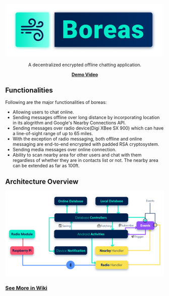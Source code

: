 
<p align="center"><img src="https://github.com/akshat46/boreas/blob/master/assets/logo.png" width="500"></p>

<p align="center">A decentralized encrypted offline chatting application.</p>
<p align="center"><a href="https://drive.google.com/file/d/1aw7bde9RUFunkEi6PhOpkJVmyOFW7VZ9/view?usp=sharing"><strong>Demo Video</strong></a></p>

## Functionalities

Following are the major functionalities of boreas: 

- Allowing users to chat online. 
- Sending messages offline over long distance by incorporating location in its alogrithm and Google's Nearby Connections API. 
- Sending messages over radio device(Digi XBee SX 900) which can have a line-of-sight range of up to 65 miles.
- With the exception of radio messaging, both offline and online messaging are end-to-end encrypted with padded RSA cryptosystem.
- Sending media messages over online connection.
- Ability to scan nearby area for other users and chat with them regardless of whether they are in contacts list or not. The nearby area can be extended as far as 100ft.

## Architecture Overview

<p align="center"><img src="https://github.com/akshat46/boreas/blob/master/assets/architecture.png"></p>

### [See More in Wiki](https://github.com/akshat46/Boreas/wiki)
